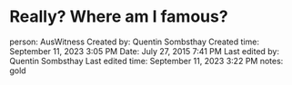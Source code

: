 # Really? Where am l famous?

person: AusWitness
Created by: Quentin Sombsthay
Created time: September 11, 2023 3:05 PM
Date: July 27, 2015 7:41 PM
Last edited by: Quentin Sombsthay
Last edited time: September 11, 2023 3:22 PM
notes: gold